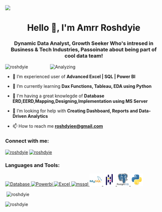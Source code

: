 <img align="center" src="https://github.com/roshdyie/roshdyie/blob/main/zenitsu.gif">
<h1 align="center">Hello 👋, I'm Amrr Roshdyie</h1>
<h3 align="center">Dynamic Data Analyst, Growth Seeker Who's intresed in Business & Tech Industries, Passoinate about being part of cool data team!</h3>
<img align="right" alt="Analyzing" width="360" src="https://uploads-ssl.webflow.com/5c19100c2b50073e6ee69da1/60d35967a853a1b14851703b_All%20the%20data%20(1).gif">
<p align="left"> <img src="https://komarev.com/ghpvc/?username=roshdyie&label=Profile%20views&color=0e75b6&style=flat" alt="roshdyie" /> </p>

- 🔭 I’m experienced user of **Advanced Excel | SQL | Power BI**

- 🌱 I’m currently learning **Dax Functions, Tableau, EDA using Python**

- 👯 I'm having a great knowlegde of **Database ERD,EERD,Mapping,Designing,Implementation using MS Server**

- 🤝 I’m looking for help with **Creating Dashboard, Reports and Data-Driven Analytics**

- 📫 How to reach me **roshdyiee@gmail.com**

<h3 align="left">Connect with me:</h3>
<p align="left">
<a href="https://linkedin.com/in/roshdyie" target="blank"><img align="center" src="https://raw.githubusercontent.com/rahuldkjain/github-profile-readme-generator/master/src/images/icons/Social/linked-in-alt.svg" alt="roshdyie" height="30" width="40" /></a>
<a href="https://www.hackerrank.com/roshdyie" target="blank"><img align="center" src="https://raw.githubusercontent.com/rahuldkjain/github-profile-readme-generator/master/src/images/icons/Social/hackerrank.svg" alt="roshdyie" height="30" width="40" /></a>
</p>

<h3 align="left">Languages and Tools:</h3>
<p align="left"> 
<a href="" target="_blank" rel="noreferrer"> <img src="https://icon-library.com/images/relational-database-icon/relational-database-icon-21.jpg" alt="Database" width="50" height="40"/> </a>
<a href="" target="_blank" rel="noreferrer"> <img src="https://www.nuget.org/profiles/powerbi/avatar?imageSize=512" alt="Powerbi" width="40" height="40"/> </a> 
<a href="" target="_blank" rel="noreferrer"> <img src="https://i.pinimg.com/originals/13/88/5f/13885f590c6070c7f106b0f19a17ab9b.png" alt="Excel" width="40" height="40"/> </a>
<a href="https://www.microsoft.com/en-us/sql-server" target="_blank" rel="noreferrer"> <img src="https://www.svgrepo.com/show/303229/microsoft-sql-server-logo.svg" alt="mssql" width="40" height="40"/> </a> <a href="https://www.mysql.com/" target="_blank" rel="noreferrer"> <img src="https://raw.githubusercontent.com/devicons/devicon/master/icons/mysql/mysql-original-wordmark.svg" alt="mysql" width="40" height="40"/> </a> <a href="https://pandas.pydata.org/" target="_blank" rel="noreferrer"> <img src="https://raw.githubusercontent.com/devicons/devicon/2ae2a900d2f041da66e950e4d48052658d850630/icons/pandas/pandas-original.svg" alt="pandas" width="40" height="40"/> </a> <a href="https://www.postgresql.org" target="_blank" rel="noreferrer"> <img src="https://raw.githubusercontent.com/devicons/devicon/master/icons/postgresql/postgresql-original-wordmark.svg" alt="postgresql" width="40" height="40"/> </a> <a href="https://www.python.org" target="_blank" rel="noreferrer"> <img src="https://raw.githubusercontent.com/devicons/devicon/master/icons/python/python-original.svg" alt="python" width="40" height="40"/> </a> 
</p>

<p>&nbsp;<img align="center" src="https://github-readme-stats.vercel.app/api?username=roshdyie&show_icons=true&locale=en" alt="roshdyie" /></p>

<p><img align="center" src="https://github-readme-streak-stats.herokuapp.com/?user=roshdyie&" alt="roshdyie" /></p>


